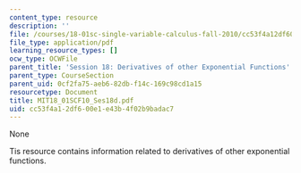 ```yaml
---
content_type: resource
description: ''
file: /courses/18-01sc-single-variable-calculus-fall-2010/cc53f4a12df600e1e43b4f02b9badac7_MIT18_01SCF10_Ses18d.pdf
file_type: application/pdf
learning_resource_types: []
ocw_type: OCWFile
parent_title: 'Session 18: Derivatives of other Exponential Functions'
parent_type: CourseSection
parent_uid: 0cf2fa75-aeb6-82db-f14c-169c98cd1a15
resourcetype: Document
title: MIT18_01SCF10_Ses18d.pdf
uid: cc53f4a1-2df6-00e1-e43b-4f02b9badac7
---
```

None

Tis resource contains information related to derivatives of other exponential functions.